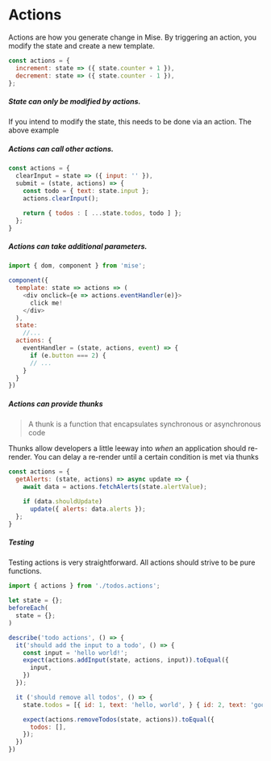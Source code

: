 # Actions

Actions are how you generate change in Mise. By triggering an action, you modify the state and create a new template.

```javascript
const actions = {
  increment: state => ({ state.counter + 1 }),
  decrement: state => ({ state.counter - 1 }),
};

```
##### State can only be modified by actions.

If you intend to modify the state, this needs to be done via an action.  The above example

##### Actions can call other actions.

```javascript
const actions = {
  clearInput = state => ({ input: '' }),
  submit = (state, actions) => {
    const todo = { text: state.input };
    actions.clearInput();

    return { todos : [ ...state.todos, todo ] };
  };
}
```

##### Actions can take additional parameters.

```javascript
import { dom, component } from 'mise';

component({
  template: state => actions => (
    <div onclick={e => actions.eventHandler(e)}>
      click me!
    </div>
  ),
  state:
    //...
  actions: {
    eventHandler = (state, actions, event) => {
      if (e.button === 2) {
      // ...
    }
  }
})
```

##### Actions can provide thunks
> A thunk is a function that encapsulates synchronous or asynchronous code

Thunks allow developers a little leeway into *when* an application should re-render. You can delay a re-render until a certain condition is met via thunks

``` javascript
const actions = {
  getAlerts: (state, actions) => async update => {
    await data = actions.fetchAlerts(state.alertValue);

    if (data.shouldUpdate)
      update({ alerts: data.alerts });
  };
}
```

##### Testing

Testing actions is very straightforward. All actions should strive to be pure functions.

```javascript
import { actions } from './todos.actions';

let state = {};
beforeEach(
  state = {};
)

describe('todo actions', () => {
  it('should add the input to a todo', () => {
    const input = 'hello world!';
    expect(actions.addInput(state, actions, input)).toEqual({
      input,
    })
  });

  it ('should remove all todos', () => {
    state.todos = [{ id: 1, text: 'hello, world', } { id: 2, text: 'goodbye, world' }];

    expect(actions.removeTodos(state, actions)).toEqual({
      todos: [],
    });
  })
})
```

